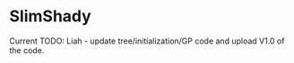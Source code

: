 # SlimShady

Current TODO:
    Liah - update tree/initialization/GP code and upload V1.0 of the code. 
